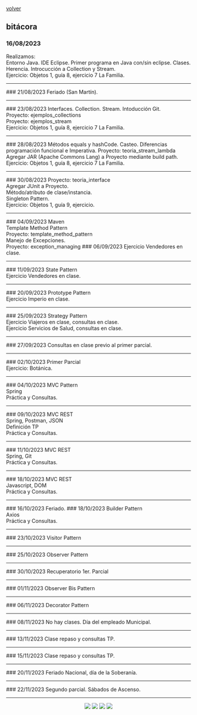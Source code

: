 [volver](index.md)<br/>
## bitácora

### 16/08/2023
Realizamos:<br/>
Entorno Java. IDE Eclipse. Primer programa en Java con/sin eclipse. Clases. Herencia. Introcucción a Collection y Stream.<br/>
Ejercicio: Objetos 1, guía 8, ejercicio 7 La Familia.
<hr/>
### 21/08/2023
Feriado (San Martín).<br/>
<hr/>
### 23/08/2023
Interfaces. Collection. Stream. Intoducción Git.<br/>
Proyecto: ejemplos_collections<br/>
Proyecto: ejemplos_stream<br/>
Ejercicio: Objetos 1, guía 8, ejercicio 7 La Familia.
<hr/>
### 28/08/2023
Métodos equals y hashCode. Casteo.
Diferencias programación funcional e Imperativa. 
Proyecto: teoria_stream_lambda<br/>
Agregar JAR (Apache Commons Lang) a Proyecto mediante build path.
Ejercicio: Objetos 1, guía 8, ejercicio 7 La Familia.
<hr/>
### 30/08/2023
  Proyecto: teoria_interface<br/>
  Agregar JUnit a Proyecto.<br/>
  Método/atributo de clase/instancia.<br/>
  Singleton Pattern.<br/>
  Ejercicio: Objetos 1, guía 9, ejercicio.
<hr/>
### 04/09/2023
  Maven<br/>
  Template Method Pattern<br/>
  Proyecto: template_method_pattern<br/>
  Manejo de Excepciones.<br/>
  Proyecto: exception_managing
### 06/09/2023
  Ejercicio Vendedores en clase.
<hr/>
### 11/09/2023
  State Pattern<br/>
  Ejercicio Vendedores en clase.
<hr/>
### 20/09/2023
  Prototype Pattern<br/>
  Ejercicio Imperio en clase.
<hr/>
### 25/09/2023
  Strategy Pattern<br/>
  Ejercicio Viajeros en clase, consultas en clase.<br/>
  Ejercicio Servicios de Salud, consultas en clase.
<hr/>
### 27/09/2023
  Consultas en clase previo al primer parcial.
<hr/>
### 02/10/2023
  Primer Parcial<br/>
  Ejercicio: Botánica.
<hr/>
### 04/10/2023
  MVC Pattern<br/>
  Spring<br/>
  Práctica y Consultas.
<hr/>
### 09/10/2023
  MVC REST<br/>
  Spring, Postman, JSON<br/>
  Definición TP<br/>
  Práctica y Consultas.
<hr/>
### 11/10/2023
  MVC REST<br/>
  Spring, Git<br/>
  Práctica y Consultas.
<hr/>
### 18/10/2023
  MVC REST<br/>
  Javascript, DOM<br/>
  Práctica y Consultas.
<hr/>
### 16/10/2023
  Feriado.
### 18/10/2023
  Builder Pattern<br/>
  Axios<br/>
  Práctica y Consultas.
<hr/>
### 23/10/2023
  Visitor Pattern
<hr/>
### 25/10/2023
  Observer Pattern
<hr/>
### 30/10/2023
  Recuperatorio 1er. Parcial
<hr/>
### 01/11/2023
  Observer Bis Pattern
<hr/>
### 06/11/2023
  Decorator Pattern
<hr/>
### 08/11/2023
  No hay clases. Día del empleado Municipal.
<hr/>
### 13/11/2023
  Clase repaso y consultas TP.
<hr/>
### 15/11/2023
  Clase repaso y consultas TP.
<hr/>
### 20/11/2023
  Feriado Nacional, día de la Soberanía.
<hr/>
### 22/11/2023
  Segundo parcial. Sábados de Ascenso.
<hr/>
<center><img src="imagenes/logo-java-1.png" />&nbsp;<img src="imagenes/logo-linux-1.png" />&nbsp;<img src="imagenes/logo-java-2.png" />&nbsp;<img src="imagenes/logo-lamadrid-1.png" /></center>
